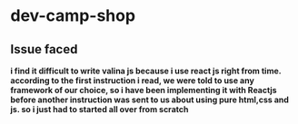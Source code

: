 # dev-camp-shop

## Issue faced

**i find it difficult to write valina js because i use react js right from time.**
\
**according to the first instruction i read, we were told to use any framework of our choice, so i have been implementing it with Reactjs before another instruction was sent to us about using pure html,css and js. so i just had to started all over from scratch**

